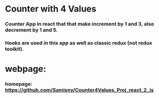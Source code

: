 # Counter with 4 Values
### Counter App in react that that make increment by 1 and 3, also decrement by 1 and 5.
### Hooks are used in this app as well as classic redux (not redux toolkit).

# webpage:
### homepage: https://github.com/Samisny/Counter4Values_Proj_react_2_js


